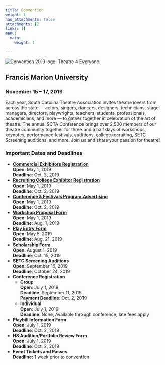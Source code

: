```yaml
---
title: Convention
weight: 1
has_attachments: false
attachments: []
links: []
menu:
  main:
    weight: 1

---
```

![Convention 2019 logo: Theatre 4 Everyone](/uploads/Logo-Theatre-for-Everyone-300x181.jpg)

## Francis Marion University

### November 15 – 17, 2019

Each year, South Carolina Theatre Association invites theatre lovers from across the state — actors, singers, dancers, designers, technicians, stage managers, directors, playwrights, teachers, students, professionals, academicians, and more — to gather together in celebration of the art of theatre. The annual SCTA Conference brings over 2,500 members of our theatre community together for three and a half days of workshops, keynotes, performance festivals, auditions, college recruiting, SETC Screening auditions, and more. Join us and share your passion for theatre!

### **Important Dates and Deadlines**

* [**Commercial Exhibitors Registration**](https://www.southcarolinatheatre.org/convention/register/vendors/)  
  **Open**: May 1, 2019  
  **Deadline**: Oct. 2, 2019
* [**Recruiting College Exhibitor Registration**](register/college-recruting-and-exhibits/)  
  **Open**: May 1, 2019  
  **Deadline**: Oct. 2, 2019
* [**Conference & Festivals Program Advertising**](/about-scta/donate/)[  
  ](https://www.virginiatheatre.org/sponsor-advertise)**Open**: May 1, 2019  
  **Deadline**: Oct. 2, 2019
* [**Workshop Proposal Form**](register/propose-a-workshop/)  
  **Open**: May 1, 2019  
  **Deadline**: Aug. 1, 2019
* [**Play Entry Form**](register/festival-intent-to-participate/)  
  **Open**: May 5, 2019  
  **Deadline**: Aug. 21, 2019
* **Scholarship Form  
  Open**: August 1, 2019  
  **Deadline**: Oct. 15, 2019
* **SETC Screening Auditions  
  Open**: September 16, 2019  
  **Deadline**: October 24, 2019
* **Conference Registration**
  * **Group  
    Open**: July 1, 2019  
    **Deadline**: September 11, 2019  
    **Payment Deadline**: Oct. 2, 2019
  * **Individual**  
    **Open**: July 1, 2019  
    **Deadline**: None, Available through conference, late fees apply
* **Playbill Information Form  
  Open**: July 1, 2019  
  **Deadline**: Oct. 2, 2019
* **HS Audition/Portfolio Review Form**[  
  ](https://www.virginiatheatre.org/auditions)**Open**: July 1, 2019  
  **Deadline**: Oct. 2, 2019
* **Event Tickets and Passes  
  Deadline:** 1 week prior to convention